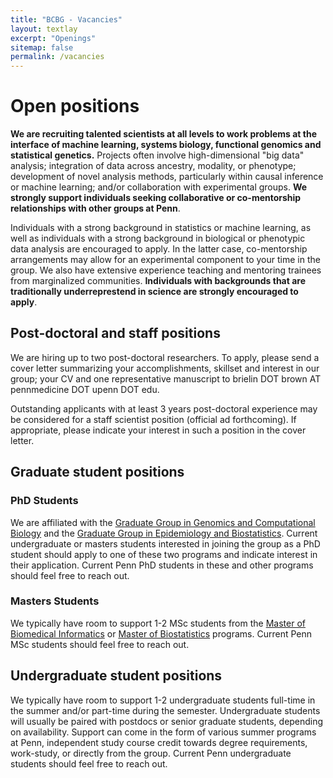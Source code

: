 ```yaml
---
title: "BCBG - Vacancies"
layout: textlay
excerpt: "Openings"
sitemap: false
permalink: /vacancies
---
```


# Open positions

**We are recruiting talented scientists at all levels to work problems at the interface of machine learning, systems biology, functional genomics and statistical genetics.** Projects often involve high-dimensional "big data" analysis; integration of data across ancestry, modality, or phenotype; development of novel analysis methods, particularly within causal inference or machine learning; and/or collaboration with experimental groups. **We strongly support individuals seeking collaborative or co-mentorship relationships with other groups at Penn**.

Individuals with a strong background in statistics or machine learning, as well as individuals with a strong background in biological or phenotypic data analysis are encouraged to apply. In the latter case, co-mentorship arrangements may allow for an experimental component to your time in the group. We also have extensive experience teaching and mentoring trainees from marginalized communities. **Individuals with backgrounds that are traditionally underreprestend in science are strongly encouraged to apply**.

## Post-doctoral and staff positions

We are hiring up to two post-doctoral researchers. To apply, please send a cover letter summarizing your accomplishments, skillset and interest in our group; your CV and one representative manuscript to brielin DOT brown AT pennmedicine DOT upenn DOT edu. 

Outstanding applicants with at least 3 years post-doctoral experience may be considered for a staff scientist position (official ad forthcoming). If appropriate, please indicate your interest in such a position in the cover letter.

## Graduate student positions
### PhD Students
We are affiliated with the [Graduate Group in Genomics and Computational Biology](https://www.med.upenn.edu/gcb/) and the [Graduate Group in Epidemiology and Biostatistics](https://www.med.upenn.edu/ggeb/). Current undergraduate or masters students interested in joining the group as a PhD student should apply to one of these two programs and indicate interest in their application. Current Penn PhD students in these and other programs should feel free to reach out.

### Masters Students
We typically have room to support 1-2 MSc students from the [Master of Biomedical Informatics](https://www.med.upenn.edu/mbmi/about.html) or [Master of Biostatistics](https://www.med.upenn.edu/ggeb/about-biostatistics.html) programs. Current Penn MSc students should feel free to reach out.

## Undergraduate student positions
We typically have room to support 1-2 undergraduate students full-time in the summer and/or part-time during the semester. Undergraduate students will usually be paired with postdocs or senior graduate students, depending on availability. Support can come in the form of various summer programs at Penn, independent study course credit towards degree requirements, work-study, or directly from the group. Current Penn undergraduate students should feel free to reach out.
